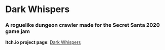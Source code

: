 # Dark Whispers

### A roguelike dungeon crawler made for the Secret Santa 2020 game jam

**Itch.io project page**: [Dark Whispers](https://kreateer.itch.io/dark-whispers) 
